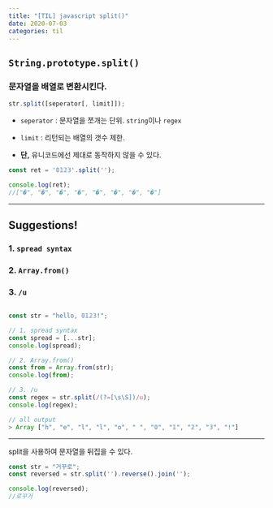 ```yaml
---
title: "[TIL] javascript split()"
date: 2020-07-03
categories: til
---
```


## `String.prototype.split()`
###  문자열을 배열로 변환시킨다.

```javascript
str.split([seperator[, limit]]);
```
- `seperator` : 문자열을 쪼개는 단위. `string`이나 `regex`
- `limit` : 리턴되는 배열의 갯수 제한.

- **단,** 유니코드에선 제대로 동작하지 않을 수 있다.

```javascript
const ret = '𝟘𝟙𝟚𝟛'.split('');

console.log(ret);
//["�", "�", "�", "�", "�", "�", "�", "�"]
```
---

## Suggestions!

### 1. `spread syntax`
### 2. `Array.from()`
### 3. `/u`

```javascript

const str = "hello, 𝟘𝟙𝟚𝟛!";

// 1. spread syntax
const spread = [...str];
console.log(spread);

// 2. Array.from()
const from = Array.from(str);
console.log(from);

// 3. /u
const regex = str.split(/(?=[\s\S])/u);
console.log(regex);

// all output
> Array ["h", "e", "l", "l", "o", " ", "𝟘", "𝟙", "𝟚", "𝟛", "!"]
```

---
  
  
split을 사용하여 문자열을 뒤집을 수 있다.
```javascript
const str = "거꾸로";
const reversed = str.split('').reverse().join('');

console.log(reversed);
//로꾸거
```